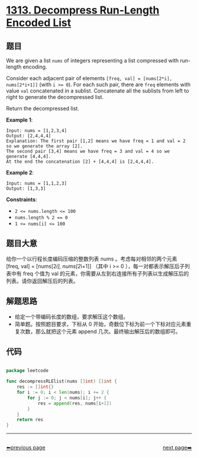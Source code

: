 # [1313. Decompress Run-Length Encoded List](https://leetcode.com/problems/decompress-run-length-encoded-list/)


## 题目

We are given a list `nums` of integers representing a list compressed with run-length encoding.

Consider each adjacent pair of elements `[freq, val] = [nums[2*i], nums[2*i+1]]` (with `i >= 0`). For each such pair, there are `freq` elements with value `val` concatenated in a sublist. Concatenate all the sublists from left to right to generate the decompressed list.

Return the decompressed list.

**Example 1**:

```
Input: nums = [1,2,3,4]
Output: [2,4,4,4]
Explanation: The first pair [1,2] means we have freq = 1 and val = 2 so we generate the array [2].
The second pair [3,4] means we have freq = 3 and val = 4 so we generate [4,4,4].
At the end the concatenation [2] + [4,4,4] is [2,4,4,4].
```

**Example 2**:

```
Input: nums = [1,1,2,3]
Output: [1,3,3]
```

**Constraints**:

- `2 <= nums.length <= 100`
- `nums.length % 2 == 0`
- `1 <= nums[i] <= 100`

## 题目大意

给你一个以行程长度编码压缩的整数列表 nums 。考虑每对相邻的两个元素 [freq, val] = [nums[2*i], nums[2*i+1]] （其中 i >= 0 ），每一对都表示解压后子列表中有 freq 个值为 val 的元素，你需要从左到右连接所有子列表以生成解压后的列表。请你返回解压后的列表。

## 解题思路

- 给定一个带编码长度的数组，要求解压这个数组。
- 简单题。按照题目要求，下标从 0 开始，奇数位下标为前一个下标对应元素重复次数，那么就把这个元素 append 几次。最终输出解压后的数组即可。

## 代码

```go

package leetcode

func decompressRLElist(nums []int) []int {
	res := []int{}
	for i := 0; i < len(nums); i += 2 {
		for j := 0; j < nums[i]; j++ {
			res = append(res, nums[i+1])
		}
	}
	return res
}

```



----------------------------------------------
<div style="display: flex;justify-content: space-between;align-items: center;">
<p><a href="https://books.halfrost.com/leetcode/ChapterFour/1300~1399/1310.XOR-Queries-of-a-Subarray/">⬅️previous page</a></p>
<p><a href="https://books.halfrost.com/leetcode/ChapterFour/1300~1399/1317.Convert-Integer-to-the-Sum-of-Two-No-Zero-Integers/">next page➡️</a></p>
</div>
